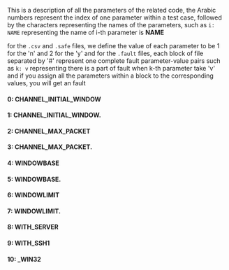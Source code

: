 This is a description of all the parameters of the related code,
the Arabic numbers represent the index of one parameter within a test case,
followed by the characters representing the names of the parameters,
such as `i: NAME` representing the name of i-th parameter is **NAME** 


for the `.csv` and `.safe` files, we define the value of each parameter to be 1 for the 'n' and 2 for the 'y'
and for the `.fault` files, each block of file separated by '#' represent one complete fault parameter-value pairs
such as `k: v` representing there is a part of fault when k-th parameter take 'v'
and if you assign all the parameters within a block to the corresponding values, you will get an fault


#### 0: CHANNEL_INITIAL_WINDOW 
#### 1: CHANNEL_INITIAL_WINDOW. 
#### 2: CHANNEL_MAX_PACKET 
#### 3: CHANNEL_MAX_PACKET. 
#### 4: WINDOWBASE 
#### 5: WINDOWBASE. 
#### 6: WINDOWLIMIT 
#### 7: WINDOWLIMIT. 
#### 8: WITH_SERVER 
#### 9: WITH_SSH1 
#### 10: _WIN32 
